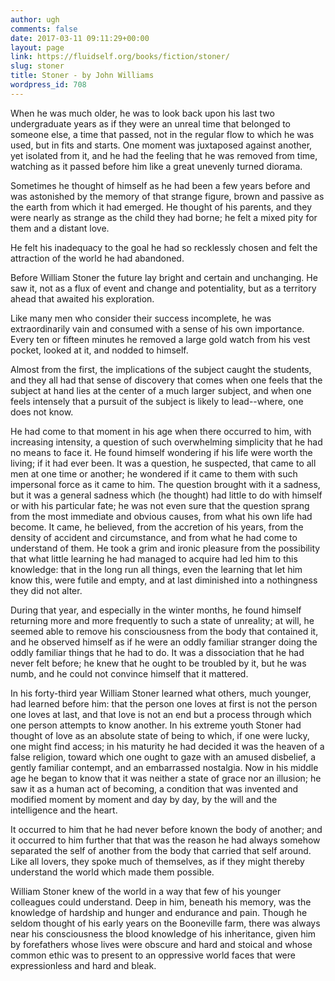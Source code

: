 ```yaml
---
author: ugh
comments: false
date: 2017-03-11 09:11:29+00:00
layout: page
link: https://fluidself.org/books/fiction/stoner/
slug: stoner
title: Stoner - by John Williams
wordpress_id: 708
---
```


When he was much older, he was to look back upon his last two undergraduate years as if they were an unreal time that belonged to someone else, a time that passed, not in the regular flow to which he was used, but in fits and starts. One moment was juxtaposed against another, yet isolated from it, and he had the feeling that he was removed from time, watching as it passed before him like a great unevenly turned diorama.
 
Sometimes he thought of himself as he had been a few years before and was astonished by the memory of that strange figure, brown and passive as the earth from which it had emerged. He thought of his parents, and they were nearly as strange as the child they had borne; he felt a mixed pity for them and a distant love.
 
He felt his inadequacy to the goal he had so recklessly chosen and felt the attraction of the world he had abandoned.
 
Before William Stoner the future lay bright and certain and unchanging. He saw it, not as a flux of event and change and potentiality, but as a territory ahead that awaited his exploration.
 
Like many men who consider their success incomplete, he was extraordinarily vain and consumed with a sense of his own importance. Every ten or fifteen minutes he removed a large gold watch from his vest pocket, looked at it, and nodded to himself.
 
Almost from the first, the implications of the subject caught the students, and they all had that sense of discovery that comes when one feels that the subject at hand lies at the center of a much larger subject, and when one feels intensely that a pursuit of the subject is likely to lead--where, one does not know.
 
He had come to that moment in his age when there occurred to him, with increasing intensity, a question of such overwhelming simplicity that he had no means to face it. He found himself wondering if his life were worth the living; if it had ever been. It was a question, he suspected, that came to all men at one time or another; he wondered if it came to them with such impersonal force as it came to him. The question brought with it a sadness, but it was a general sadness which (he thought) had little to do with himself or with his particular fate; he was not even sure that the question sprang from the most immediate and obvious causes, from what his own life had become. It came, he believed, from the accretion of his years, from the density of accident and circumstance, and from what he had come to understand of them. He took a grim and ironic pleasure from the possibility that what little learning he had managed to acquire had led him to this knowledge: that in the long run all things, even the learning that let him know this, were futile and empty, and at last diminished into a nothingness they did not alter.
 
During that year, and especially in the winter months, he found himself returning more and more frequently to such a state of unreality; at will, he seemed able to remove his consciousness from the body that contained it, and he observed himself as if he were an oddly familiar stranger doing the oddly familiar things that he had to do. It was a dissociation that he had never felt before; he knew that he ought to be troubled by it, but he was numb, and he could not convince himself that it mattered.
 
In his forty-third year William Stoner learned what others, much younger, had learned before him: that the person one loves at first is not the person one loves at last, and that love is not an end but a process through which one person attempts to know another. In his extreme youth Stoner had thought of love as an absolute state of being to which, if one were lucky, one might find access; in his maturity he had decided it was the heaven of a false religion, toward which one ought to gaze with an amused disbelief, a gently familiar contempt, and an embarrassed nostalgia. Now in his middle age he began to know that it was neither a state of grace nor an illusion; he saw it as a human act of becoming, a condition that was invented and modified moment by moment and day by day, by the will and the intelligence and the heart.
 
It occurred to him that he had never before known the body of another; and it occurred to him further that that was the reason he had always somehow separated the self of another from the body that carried that self around. Like all lovers, they spoke much of themselves, as if they might thereby understand the world which made them possible.
 
William Stoner knew of the world in a way that few of his younger colleagues could understand. Deep in him, beneath his memory, was the knowledge of hardship and hunger and endurance and pain. Though he seldom thought of his early years on the Booneville farm, there was always near his consciousness the blood knowledge of his inheritance, given him by forefathers whose lives were obscure and hard and stoical and whose common ethic was to present to an oppressive world faces that were expressionless and hard and bleak.
